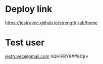 # Deploy link

https://jestruvec.github.io/strength-lab/home

# Test user

jestruvec@gmail.com
hQHiFRY8##8Cjrv
